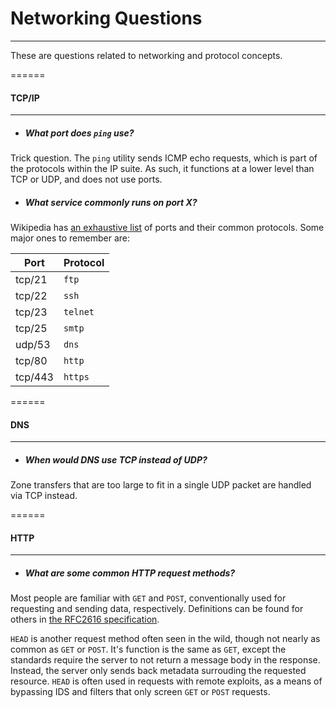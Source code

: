 # Networking Questions
------
These are questions related to networking and protocol concepts. 



======
#### TCP/IP
------

+ ##### What port does `ping` use?
Trick question. The `ping` utility sends ICMP echo requests, which is part of the protocols within the IP 
suite. As such, it functions at a lower level than TCP or UDP, and does not use ports. 

+ ##### What service commonly runs on port X?
Wikipedia has [an exhaustive list](https://en.wikipedia.org/wiki/List_of_TCP_and_UDP_port_numbers) of ports 
and their common protocols. Some major ones to remember are:

   Port | Protocol
   --- | --- 
   tcp/21   | `ftp` 
   tcp/22   | `ssh` 
   tcp/23   | `telnet` 
   tcp/25   | `smtp`
   udp/53   | `dns`
   tcp/80   | `http`
   tcp/443  | `https`


======
#### DNS
------

+ ##### When would DNS use TCP instead of UDP?
Zone transfers that are too large to fit in a single UDP packet are handled via TCP instead.


======
#### HTTP
------

+ ##### What are some common HTTP request methods?
Most people are familiar with `GET` and `POST`, conventionally used for requesting and sending data, 
respectively. Definitions can be found for others in [the RFC2616 
specification](https://www.w3.org/Protocols/rfc2616/rfc2616-sec9.html).

   `HEAD` is another request method often seen in the wild, though not nearly as common as `GET` or `POST`. 
It's function is the same as `GET`, except the standards require the server to not return a message body in 
the response. Instead, the server only sends back metadata surrouding the requested resource. `HEAD` is often 
used in requests with remote exploits, as a means of bypassing IDS and filters that only screen `GET` or 
`POST` requests.
